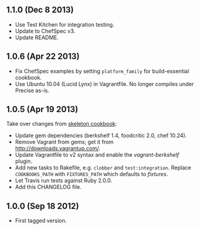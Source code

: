 1.1.0 (Dec 8 2013)
------------------

* Use Test Kitchen for integration testing.
* Update to ChefSpec v3.
* Update README.

1.0.6 (Apr 22 2013)
-------------------

* Fix ChefSpec examples by setting `platform_family` for build-essential
  cookbook.
* Use Ubuntu 10.04 (Lucid Lynx) in Vagrantfile. No longer compiles under Precise
  as-is.


1.0.5 (Apr 19 2013)
-------------------

Take over changes from [skeleton cookbook](https://github.com/mlafeldt/skeleton-cookbook):

* Update gem dependencies (berkshelf 1.4, foodcritic 2.0, chef 10.24).
* Remove Vagrant from gems; get it from http://downloads.vagrantup.com/.
* Update Vagrantfile to v2 syntax and enable the _vagrant-berkshelf_ plugin.
* Add new tasks to Rakefile, e.g. `clobber` and `test:integration`. Replace
  `COOKBOOKS_PATH` with `FIXTURES_PATH` which defaults to _fixtures_.
* Let Travis run tests against Ruby 2.0.0.
* Add this CHANGELOG file.


1.0.0 (Sep 18 2012)
-------------------

* First tagged version.
